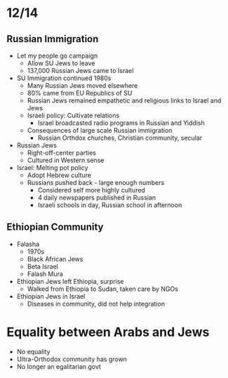 # 12/14

## Russian Immigration
- Let my people go campaign
  - Allow SU Jews to leave
  - 137,000 Russian Jews came to Israel
- SU Immigration continued 1980s
  - Many Russian Jews moved elsewhere
  - 80% came from EU Republics of SU
  - Russian Jews remained empathetic and religious links to Israel and Jews
  - Israeli policy: Cultivate relations
    - Israel broadcasted radio programs in Russian and Yiddish
  - Consequences of large scale Russian immigration
    - Russian Orthdox churches, Christian community, secular
- Russian Jews
  - Right-off-center parties
  - Cultured in Western sense
- Israel: Melting pot policy
  - Adopt Hebrew culture
  - Russians pushed back - large enough numbers
    - Considered self more highly cultured
    - 4 daily newspapers published in Russian
    - Israeli schools in day, Russian school in afternoon

## Ethiopian Community
- Falasha
  - 1970s
  - Black African Jews
  - Beta Israel
  - Falash Mura
- Ethiopian Jews left Ethiopia, surprise
  - Walked from Ethiopia to Sudan, taken care by NGOs
- Ethiopian Jews in Israel
  - Diseases in community, did not help integration

# Equality between Arabs and Jews
- No equality
- Ultra-Orthodox community has grown
- No longer an egalitarian govt


